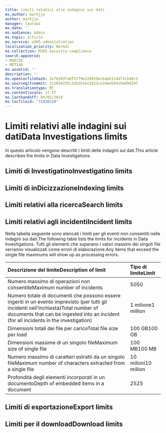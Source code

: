 ```yaml
---
title: Limiti relativi alle indagini sui dati
ms.author: markjjo
author: markjjo
manager: laurawi
ms.date: ''
ms.audience: Admin
ms.topic: article
ms.service: o365-administration
localization_priority: Normal
ms.collection: M365-security-compliance
search.appverid:
- MOE150
- MET150
ms.assetid: ''
description: ''
ms.openlocfilehash: 2e76203fa8f57f9e228919ec6abb1144f3cb48c5
ms.sourcegitcommit: 2c5834235c32b2616e1813ce24eeb3419a09629f
ms.translationtype: MT
ms.contentlocale: it-IT
ms.lasthandoff: 04/02/2019
ms.locfileid: "31030220"
---
```

# <a name="data-investigations-limits"></a><span data-ttu-id="ad942-102">Limiti relativi alle indagini sui dati</span><span class="sxs-lookup"><span data-stu-id="ad942-102">Data Investigations limits</span></span>

<span data-ttu-id="ad942-103">In questo articolo vengono descritti i limiti delle indagini sui dati.</span><span class="sxs-lookup"><span data-stu-id="ad942-103">This article describes the limits in Data Investigations.</span></span>

## <a name="investigatino-limits"></a><span data-ttu-id="ad942-104">Limiti di Investigatino</span><span class="sxs-lookup"><span data-stu-id="ad942-104">Investigatino limits</span></span>

## <a name="indexing-limits"></a><span data-ttu-id="ad942-105">Limiti di inDicizzazione</span><span class="sxs-lookup"><span data-stu-id="ad942-105">Indexing limits</span></span>

## <a name="search-limits"></a><span data-ttu-id="ad942-106">Limiti relativi alla ricerca</span><span class="sxs-lookup"><span data-stu-id="ad942-106">Search limits</span></span>

## <a name="incident-limits"></a><span data-ttu-id="ad942-107">Limiti relativi agli incidenti</span><span class="sxs-lookup"><span data-stu-id="ad942-107">Incident limits</span></span>

<span data-ttu-id="ad942-108">Nella tabella seguente sono elencati i limiti per gli eventi non consentiti nelle indagini sui dati.</span><span class="sxs-lookup"><span data-stu-id="ad942-108">The following table lists the limits for incidents in Data Investigations.</span></span>  <span data-ttu-id="ad942-109">Tutti gli elementi che superano i valori massimi dei singoli file verranno visualizzati come errori di elaborazione.</span><span class="sxs-lookup"><span data-stu-id="ad942-109">Any items that exceed the single file maximums will show up as processing errors.</span></span>
    
  |<span data-ttu-id="ad942-110">**Descrizione del limite**</span><span class="sxs-lookup"><span data-stu-id="ad942-110">**Description of limit**</span></span>|<span data-ttu-id="ad942-111">**Tipo di limite**</span><span class="sxs-lookup"><span data-stu-id="ad942-111">**Limit**</span></span>|
  |:-----|:-----|
  |<span data-ttu-id="ad942-112">Numero massimo di operazioni non consentite</span><span class="sxs-lookup"><span data-stu-id="ad942-112">Maximum number of incidents</span></span>  <br/> |<span data-ttu-id="ad942-113">50</span><span class="sxs-lookup"><span data-stu-id="ad942-113">50</span></span>  <br/> |
  |<span data-ttu-id="ad942-114">Numero totale di documenti che possono essere ingeriti in un evento imprevisto (per tutti gli incidenti nell'inchiesta)</span><span class="sxs-lookup"><span data-stu-id="ad942-114">Total number of documents that can be ingested into an incident (for all incidents in the investigation)</span></span>  <br/> |<span data-ttu-id="ad942-115">1 milione</span><span class="sxs-lookup"><span data-stu-id="ad942-115">1 million</span></span>  <br/> |
  |<span data-ttu-id="ad942-116">Dimensioni totali dei file per carico</span><span class="sxs-lookup"><span data-stu-id="ad942-116">Total file size per load</span></span>  <br/> |<span data-ttu-id="ad942-117">100 GB</span><span class="sxs-lookup"><span data-stu-id="ad942-117">100 GB</span></span>  <br/> |
  |<span data-ttu-id="ad942-118">Dimensioni massime di un singolo file</span><span class="sxs-lookup"><span data-stu-id="ad942-118">Maximum size of single file</span></span>   <br/> |<span data-ttu-id="ad942-119">100 MB</span><span class="sxs-lookup"><span data-stu-id="ad942-119">100 MB</span></span>  <br/> |
  |<span data-ttu-id="ad942-120">Numero massimo di caratteri estratti da un singolo file</span><span class="sxs-lookup"><span data-stu-id="ad942-120">Maximum number of characters extracted from a single file</span></span>  <br/> |<span data-ttu-id="ad942-121">10 milioni</span><span class="sxs-lookup"><span data-stu-id="ad942-121">10 million</span></span>  <br/> |
  |<span data-ttu-id="ad942-122">Profondità degli elementi incorporati in un documento</span><span class="sxs-lookup"><span data-stu-id="ad942-122">Depth of embedded items in a document</span></span>  <br/> |<span data-ttu-id="ad942-123">25</span><span class="sxs-lookup"><span data-stu-id="ad942-123">25</span></span>  <br/> |
  

## <a name="export-limits"></a><span data-ttu-id="ad942-124">Limiti di esportazione</span><span class="sxs-lookup"><span data-stu-id="ad942-124">Export limits</span></span>

## <a name="download-limits"></a><span data-ttu-id="ad942-125">Limiti per il download</span><span class="sxs-lookup"><span data-stu-id="ad942-125">Download limits</span></span>

